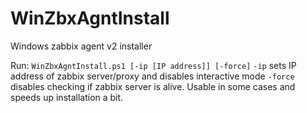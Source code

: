 # WinZbxAgntInstall

Windows zabbix agent v2 installer

Run: ``WinZbxAgntInstall.ps1 [-ip [IP address]] [-force]``
      ``-ip`` sets IP address of zabbix server/proxy and disables interactive mode
      ``-force`` disables checking if zabbix server is alive. Usable in some cases and speeds up installation a bit.
